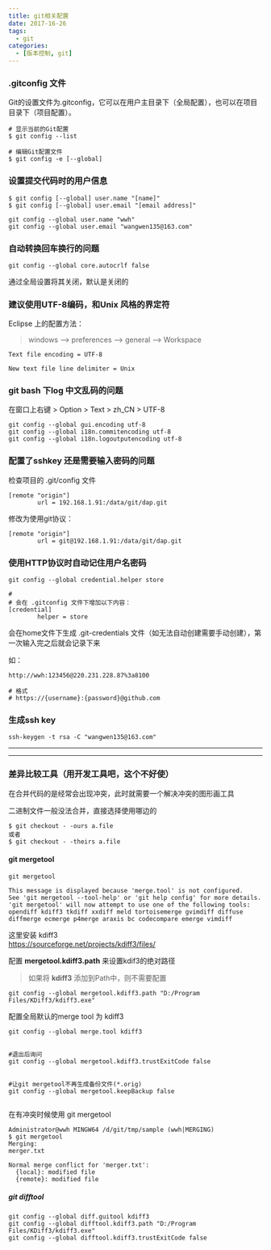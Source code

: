 ```yaml
---
title: git相关配置
date: 2017-16-26
tags: 
  - git
categories:
  - [版本控制, git]
---
```



### .gitconfig 文件
Git的设置文件为.gitconfig，它可以在用户主目录下（全局配置），也可以在项目目录下（项目配置）。

```
# 显示当前的Git配置
$ git config --list

# 编辑Git配置文件
$ git config -e [--global]

```

### 设置提交代码时的用户信息
```
$ git config [--global] user.name "[name]"
$ git config [--global] user.email "[email address]"

```
```
git config --global user.name "wwh"
git config --global user.email "wangwen135@163.com"

```


### 自动转换回车换行的问题  
```
git config --global core.autocrlf false
```
通过全局设置将其关闭，默认是关闭的


### 建议使用UTF-8编码，和Unix 风格的界定符

Eclipse 上的配置方法：

>windows --> preferences --> general --> Workspace
```
Text file encoding = UTF-8

New text file line delimiter = Unix
```


### git bash 下log 中文乱码的问题
在窗口上右键 > Option > Text > zh_CN > UTF-8
```
git config --global gui.encoding utf-8
git config --global i18n.commitencoding utf-8
git config --global i18n.logoutputencoding utf-8
```

### 配置了sshkey 还是需要输入密码的问题
检查项目的 .git/config 文件

```
[remote "origin"]
        url = 192.168.1.91:/data/git/dap.git
```
修改为使用git协议：
```
[remote "origin"]
        url = git@192.168.1.91:/data/git/dap.git
```


### 使用HTTP协议时自动记住用户名密码
```
git config --global credential.helper store

# 
# 会在 .gitconfig 文件下增加以下内容：
[credential]
        helper = store
```
会在home文件下生成 .git-credentials 文件（如无法自动创建需要手动创建），第一次输入完之后就会记录下来

如：
```
http://wwh:123456@220.231.228.87%3a8100

# 格式
# https://{username}:{password}@github.com
```

### 生成ssh key

```
ssh-keygen -t rsa -C "wangwen135@163.com"  

```

---

---

### 差异比较工具（用开发工具吧，这个不好使）
在合并代码的是经常会出现冲突，此时就需要一个解决冲突的图形画工具

二进制文件一般没法合并，直接选择使用哪边的
```
$ git checkout - -ours a.file
或者
$ git checkout - -theirs a.file
```

#### git mergetool

```
git mergetool

This message is displayed because 'merge.tool' is not configured.
See 'git mergetool --tool-help' or 'git help config' for more details.
'git mergetool' will now attempt to use one of the following tools:
opendiff kdiff3 tkdiff xxdiff meld tortoisemerge gvimdiff diffuse diffmerge ecmerge p4merge araxis bc codecompare emerge vimdiff

```
这里安装 kdiff3  
https://sourceforge.net/projects/kdiff3/files/

配置 **mergetool.kdiff3.path** 来设置kdif3的绝对路径
>如果将 **kdiff3** 添加到Path中，则不需要配置
```
git config --global mergetool.kdiff3.path "D:/Program Files/KDiff3/kdiff3.exe"

```

配置全局默认的merge tool 为 kdiff3
```
git config --global merge.tool kdiff3


#退出后询问
git config --global mergetool.kdiff3.trustExitCode false


#让git mergetool不再生成备份文件(*.orig)  
git config --global mergetool.keepBackup false


```

在有冲突时候使用 git mergetool
```
Administrator@wwh MINGW64 /d/git/tmp/sample (wwh|MERGING)
$ git mergetool
Merging:
merger.txt

Normal merge conflict for 'merger.txt':
  {local}: modified file
  {remote}: modified file

```


##### git difftool

```
git config --global diff.guitool kdiff3
git config --global difftool.kdiff3.path "D:/Program Files/KDiff3/kdiff3.exe"
git config --global difftool.kdiff3.trustExitCode false

```
